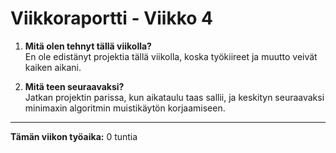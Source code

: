 # Viikkoraportti - Viikko 4

1. **Mitä olen tehnyt tällä viikolla?**  
   En ole edistänyt projektia tällä viikolla, koska työkiireet ja muutto veivät kaiken aikani.

5. **Mitä teen seuraavaksi?**  
   Jatkan projektin parissa, kun aikataulu taas sallii, ja keskityn seuraavaksi minimaxin algoritmin muistikäytön korjaamiseen.

---

**Tämän viikon työaika:** 0 tuntia

